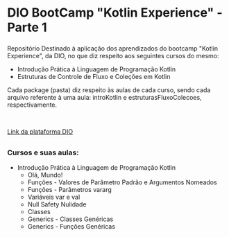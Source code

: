 # DIO BootCamp "Kotlin Experience" - Parte 1

###

Repositório Destinado à aplicação dos aprendizados do bootcamp "Kotlin Experience", da DIO, no que diz respeito aos seguintes cursos do mesmo:

- Introdução Prática à Linguagem de Programação Kotlin
- Estruturas de Controle de Fluxo e Coleções em Kotlin

Cada package (pasta) diz respeito às aulas de cada curso, sendo cada arquivo referente à uma aula: introKotlin e estruturasFluxoColecoes, respectivamente.

<br>

[Link da plataforma DIO](https://web.dio.me/home)

##

<div>

### Cursos e suas aulas:

- Introdução Prática à Linguagem de Programação Kotlin
  - Olá, Mundo!
  - Funções - Valores de Parâmetro Padrão e Argumentos Nomeados
  - Funções - Parâmetros vararg
  - Variáveis var e val
  - Null Safety Nulidade
  - Classes
  - Generics - Classes Genéricas
  - Generics - Funções Genéricas

</div>
